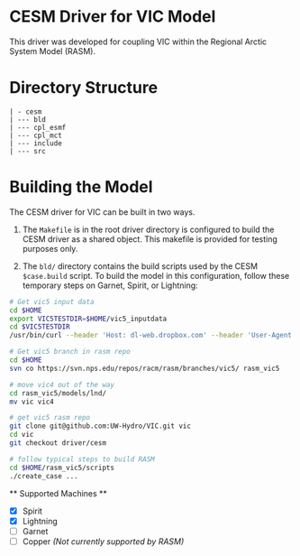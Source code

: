 CESM Driver for VIC Model
================

This driver was developed for coupling VIC within the Regional Arctic System
Model (RASM).

# Directory Structure

    | - cesm
    | --- bld
    | --- cpl_esmf
    | --- cpl_mct
    | --- include
    | --- src

# Building the Model

The CESM driver for VIC can be built in two ways.

1. The `Makefile` is in the root driver directory is configured to build the CESM driver as a shared object. This makefile is provided for testing purposes only.

1. The `bld/` directory contains the build scripts used by the CESM  `$case.build` script. To build the model in this configuration, follow these temporary steps on Garnet, Spirit, or Lightning:

  ```bash
  # Get vic5 input data
  cd $HOME
  export VIC5TESTDIR=$HOME/vic5_inputdata
  cd $VIC5TESTDIR
  /usr/bin/curl --header 'Host: dl-web.dropbox.com' --header 'User-Agent: Mozilla/5.0 (Macintosh; Intel Mac OS X 10.10; rv:40.0) Gecko/20100101 Firefox/40.0' --header 'Accept: text/html,application/xhtml+xml,application/xml;q=0.9,*/*;q=0.8' --header 'Accept-Language: en-US,en;q=0.5' --header 'Referer: https://www.dropbox.com' --header 'Cookie: locale=en; t=_m_3OjJVG0C4_KFK1Cz1Vd_1; blid=AADO2Ivt6-gp5e0WvK8GH4c42fv31BSECHgI_d_XxhH2TQ; bjar=W3sidWlkIjogNDk1MDg2MjMsICJzZXNzX2lkIjogNzA0NjA1ODE4OTQxNjA3OTY3NzI2NjcxOTg1OTIwOTcxODcwMDEsICJleHBpcmVzIjogMTQ0MzcxNDY3OSwgInRlYW1faWQiOiAiIiwgInJvbGUiOiAicGVyc29uYWwifV0%3D' --header 'Connection: keep-alive' 'https://dl-web.dropbox.com/get/UW_RASM_shared/calibration/vic_params_wr50a_vic5.0.dev.nc?_subject_uid=49508623&w=AACXfsAfXEE1Fvjp04FKoS16Wu4jLEi-uT8Ad6dau8yYpA&dl=1' -o 'vic_params_wr50a_vic5.0.dev.nc' -L

  # Get vic5 branch in rasm repo
  cd $HOME
  svn co https://svn.nps.edu/repos/racm/rasm/branches/vic5/ rasm_vic5

  # move vic4 out of the way
  cd rasm_vic5/models/lnd/
  mv vic vic4

  # get vic5 rasm repo
  git clone git@github.com:UW-Hydro/VIC.git vic
  cd vic
  git checkout driver/cesm

  # follow typical steps to build RASM
  cd $HOME/rasm_vic5/scripts
  ./create_case ...
  ```

  ** Supported Machines **
  - [x] Spirit
  - [x] Lightning
  - [ ] Garnet
  - [ ] Copper *(Not currently supported by RASM)*
